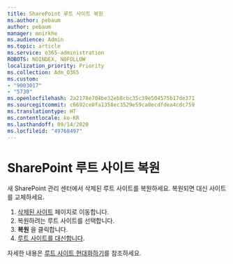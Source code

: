 ```yaml
---
title: SharePoint 루트 사이트 복원
ms.author: pebaum
author: pebaum
manager: mnirkhe
ms.audience: Admin
ms.topic: article
ms.service: o365-administration
ROBOTS: NOINDEX, NOFOLLOW
localization_priority: Priority
ms.collection: Adm_O365
ms.custom:
- "9003017"
- "5730"
ms.openlocfilehash: 2a2178e704be32eb8cbc35c39e504575b17de371
ms.sourcegitcommit: c6692ce0fa1358ec3529e59ca0ecdfdea4cdc759
ms.translationtype: HT
ms.contentlocale: ko-KR
ms.lasthandoff: 09/14/2020
ms.locfileid: "49768497"
---
```

# <a name="restore-the-sharepoint-root-site"></a>SharePoint 루트 사이트 복원

새 SharePoint 관리 센터에서 삭제된 루트 사이트를 복원하세요. 복원되면 대신 사이트를 교체하세요.

1. [삭제된 사이트](https://admin.microsoft.com/sharepoint?page=recycleBin&modern=true) 페이지로 이동합니다. 
2. 복원하려는 루트 사이트를 선택합니다.
3. **복원** 을 클릭합니다.
4. [루트 사이트를 대신합니다](https://docs.microsoft.com/sharepoint/troubleshoot/sites/url-that-resides-under-root-site-collection-is-broken).

자세한 내용은 [루트 사이트 현대화하기](https://docs.microsoft.com/sharepoint/modern-root-site)를 참조하세요.
